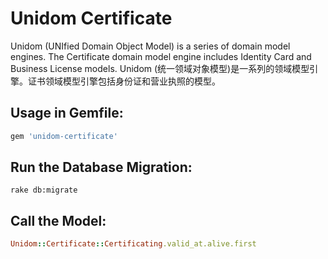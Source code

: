 # Unidom Certificate

Unidom (UNIfied Domain Object Model) is a series of domain model engines. The Certificate domain model engine includes Identity Card and Business License models.
Unidom (统一领域对象模型)是一系列的领域模型引擎。证书领域模型引擎包括身份证和营业执照的模型。

## Usage in Gemfile:
```ruby
gem 'unidom-certificate'
```

## Run the Database Migration:
```shell
rake db:migrate
```

## Call the Model:
```ruby
Unidom::Certificate::Certificating.valid_at.alive.first
```
